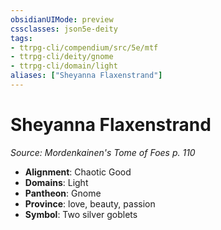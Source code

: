 ```yaml
---
obsidianUIMode: preview
cssclasses: json5e-deity
tags:
- ttrpg-cli/compendium/src/5e/mtf
- ttrpg-cli/deity/gnome
- ttrpg-cli/domain/light
aliases: ["Sheyanna Flaxenstrand"]
---
```

# Sheyanna Flaxenstrand
*Source: Mordenkainen's Tome of Foes p. 110* 

- **Alignment**: Chaotic Good
- **Domains**: Light
- **Pantheon**: Gnome
- **Province**: love, beauty, passion
- **Symbol**: Two silver goblets